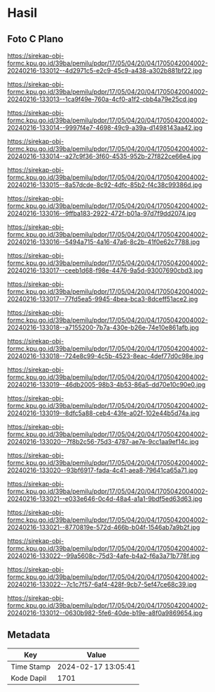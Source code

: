 # Hasil

## Foto C Plano

https://sirekap-obj-formc.kpu.go.id/39ba/pemilu/pdpr/17/05/04/20/04/1705042004002-20240216-133012--4d2971c5-e2c9-45c9-a438-a302b881bf22.jpg

https://sirekap-obj-formc.kpu.go.id/39ba/pemilu/pdpr/17/05/04/20/04/1705042004002-20240216-133013--1ca9f49e-760a-4cf0-a1f2-cbb4a79e25cd.jpg

https://sirekap-obj-formc.kpu.go.id/39ba/pemilu/pdpr/17/05/04/20/04/1705042004002-20240216-133014--9997f4e7-4698-49c9-a39a-d1498143aa42.jpg

https://sirekap-obj-formc.kpu.go.id/39ba/pemilu/pdpr/17/05/04/20/04/1705042004002-20240216-133014--a27c9f36-3f60-4535-952b-27f822ce66e4.jpg

https://sirekap-obj-formc.kpu.go.id/39ba/pemilu/pdpr/17/05/04/20/04/1705042004002-20240216-133015--8a57dcde-8c92-4dfc-85b2-f4c38c99386d.jpg

https://sirekap-obj-formc.kpu.go.id/39ba/pemilu/pdpr/17/05/04/20/04/1705042004002-20240216-133016--9ffba183-2922-472f-b01a-97d7f9dd2074.jpg

https://sirekap-obj-formc.kpu.go.id/39ba/pemilu/pdpr/17/05/04/20/04/1705042004002-20240216-133016--5494a715-4a16-47a6-8c2b-41f0e62c7788.jpg

https://sirekap-obj-formc.kpu.go.id/39ba/pemilu/pdpr/17/05/04/20/04/1705042004002-20240216-133017--ceeb1d68-f98e-4476-9a5d-93007690cbd3.jpg

https://sirekap-obj-formc.kpu.go.id/39ba/pemilu/pdpr/17/05/04/20/04/1705042004002-20240216-133017--77fd5ea5-9945-4bea-bca3-8dceff51ace2.jpg

https://sirekap-obj-formc.kpu.go.id/39ba/pemilu/pdpr/17/05/04/20/04/1705042004002-20240216-133018--a7155200-7b7a-430e-b26e-74e10e861afb.jpg

https://sirekap-obj-formc.kpu.go.id/39ba/pemilu/pdpr/17/05/04/20/04/1705042004002-20240216-133018--724e8c99-4c5b-4523-8eac-4def77d0c98e.jpg

https://sirekap-obj-formc.kpu.go.id/39ba/pemilu/pdpr/17/05/04/20/04/1705042004002-20240216-133019--46db2005-98b3-4b53-86a5-dd70e10c90e0.jpg

https://sirekap-obj-formc.kpu.go.id/39ba/pemilu/pdpr/17/05/04/20/04/1705042004002-20240216-133019--8dfc5a88-ceb4-43fe-a02f-102e44b5d74a.jpg

https://sirekap-obj-formc.kpu.go.id/39ba/pemilu/pdpr/17/05/04/20/04/1705042004002-20240216-133020--7f8b2c56-75d3-4787-ae7e-9cc1aa9ef14c.jpg

https://sirekap-obj-formc.kpu.go.id/39ba/pemilu/pdpr/17/05/04/20/04/1705042004002-20240216-133020--93bf6917-fada-4c41-aea8-79641ca65a71.jpg

https://sirekap-obj-formc.kpu.go.id/39ba/pemilu/pdpr/17/05/04/20/04/1705042004002-20240216-133021--e033e646-0c4d-48a4-a1a1-9bdf5ed63d63.jpg

https://sirekap-obj-formc.kpu.go.id/39ba/pemilu/pdpr/17/05/04/20/04/1705042004002-20240216-133021--8770819e-572d-466b-b04f-1546ab7a9b2f.jpg

https://sirekap-obj-formc.kpu.go.id/39ba/pemilu/pdpr/17/05/04/20/04/1705042004002-20240216-133022--99a5608c-75d3-4afe-b4a2-f6a3a71b778f.jpg

https://sirekap-obj-formc.kpu.go.id/39ba/pemilu/pdpr/17/05/04/20/04/1705042004002-20240216-133022--7c1c7f57-6af4-428f-9cb7-5ef47ce68c39.jpg

https://sirekap-obj-formc.kpu.go.id/39ba/pemilu/pdpr/17/05/04/20/04/1705042004002-20240216-133012--0630b982-5fe6-40de-b19e-a8f0a9869654.jpg


## Metadata

| Key        | Value               |
| ---------- | ------------------- |
| Time Stamp | 2024-02-17 13:05:41 |
| Kode Dapil | 1701                |



